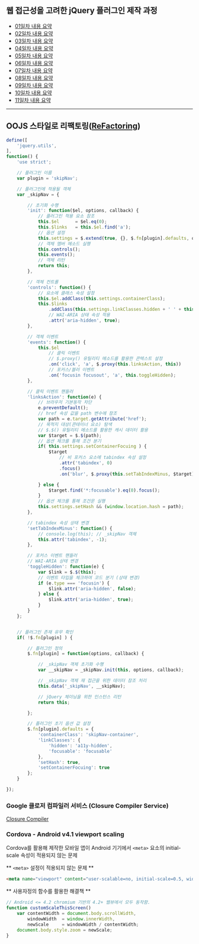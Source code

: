 ## 웹 접근성을 고려한 jQuery 플러그인 제작 과정

- [01일차 내용 요약](DOC/DAY01.md)
- [02일차 내용 요약](DOC/DAY02.md)
- [03일차 내용 요약](DOC/DAY03.md)
- [04일차 내용 요약](DOC/DAY04.md)
- [05일차 내용 요약](DOC/DAY05.md)
- [06일차 내용 요약](DOC/DAY06.md)
- [07일차 내용 요약](DOC/DAY07.md)
- [08일차 내용 요약](DOC/DAY08.md)
- [09일차 내용 요약](DOC/DAY09.md)
- [10일차 내용 요약](DOC/DAY10.md)
- [11일차 내용 요약](DOC/DAY11.md)

---

## OOJS 스타일로 리팩토링([ReFactoring](https://ko.wikipedia.org/wiki/%EB%A6%AC%ED%8C%A9%ED%86%A0%EB%A7%81))

```js
define([
	'jquery.utils',
],
function() {
	'use strict';

	// 플러그인 이름
	var plugin = 'skipNav';

	// 플러그인에 적용될 객체
	var _skipNav = {

		// 초기화 수행
		'init': function($el, options, callback) {
			// 플러그인 적용 요소 참조
			this.$el      = $el.eq(0);
			this.$links   = this.$el.find('a');
			// 옵션 설정
			this.settings = $.extend(true, {}, $.fn[plugin].defaults, options);
			// 객체 멤버 메소드 실행
			this.controls();
			this.events();
			// 객체 리턴
			return this;
		},

		// 객체 컨트롤
		'controls': function() {
			// 요소에 클래스 속성 설정
			this.$el.addClass(this.settings.containerClass);
			this.$links
				.addClass(this.settings.linkClasses.hidden + ' ' + this.settings.linkClasses.focusable)
				// WAI-ARIA 상태 속성 적용
				.attr('aria-hidden', true);
		},

		// 객체 이벤트
		'events': function() {
			this.$el
				// 클릭 이벤트
				// $.proxy() 유틸리티 메소드를 활용한 콘텍스트 설정
				.on('click', 'a', $.proxy(this.linksAction, this))
				// 포커스/블러 이벤트
				.on('focusin focusout', 'a', this.toggleHidden);
		},

		// 클릭 이벤트 핸들러
		'linksAction': function(e) {
			// 브라우저 기본동작 차단
			e.preventDefault();
			// href 속성 값을 path 변수에 참조
			var path = e.target.getAttribute('href');
			// 목적지 대상(콘테이너 요소) 탐색
			// $.$() 유틸리티 메소드를 활용한 캐시 데이터 활용
			var $target = $.$(path);
			// 옵션 체크를 통해 조건 분기
			if( this.settings.setContainerFocuing ) {
				$target
					// 비 포커스 요소에 tabindex 속성 설정
					.attr('tabindex', 0)
					.focus()
					.on('blur', $.proxy(this.setTabIndexMinus, $target));

			} else {
				$target.find('*:focusable').eq(0).focus();
			}
			// 옵션 체크를 통해 조건문 실행
			this.settings.setHash && (window.location.hash = path);
		},

		// tabindex 속성 상태 변경
		'setTabIndexMinus': function() {
			// console.log(this); // _skipNav 객체
			this.attr('tabindex', -1);
		},

		// 포커스 이벤트 핸들러
		// WAI-ARIA 상태 변경
		'toggleHidden': function(e) {
			var $link = $.$(this);
			// 이벤트 타입을 체크하여 코드 분기 (상태 변경)
			if (e.type === 'focusin') {
				$link.attr('aria-hidden', false);
			} else {
				$link.attr('aria-hidden', true);
			}
		}
	};


	// 플러그인 존재 유무 확인
	if( !$.fn[plugin] ) {

		// 플러그인 정의
		$.fn[plugin] = function(options, callback) {

			// _skipNav 객체 초기화 수행
			var __skipNav = _skipNav.init(this, options, callback);

			// _skipNav 객체 재 접근을 위한 데이터 참조 처리
			this.data('_skipNav', __skipNav);

			// jQuery 체이닝을 위한 인스턴스 리턴
			return this;

		};

		// 플러그인 초기 옵션 값 설정
		$.fn[plugin].defaults = {
			'containerClass': 'skipNav-container',
			'linkClasses': {
				'hidden': 'a11y-hidden',
				'focusable': 'focusable'
			},
			'setHash': true,
			'setContainerFocuing': true
		};
	}

});
```

### Google 클로저 컴파일러 서비스 (Closure Compiler Service)
[Closure Compiler](http://closure-compiler.appspot.com/home)

### Cordova - Android v4.1 viewport scaling

<!-- http://stackoverflow.com/questions/24636515/android-4-1-viewport-scaling-setinitialscale-meta-initial-scale-not-working -->

Cordova를 활용해 제작한 모바일 앱이 Android 기기에서 `<meta>` 요소의 initial-scale 속성이 적용되지 않는 문제

** `<meta>` 설정이 적용되지 않는 문제 **
```html
<meta name="viewport" content="user-scalable=no, initial-scale=0.5, width=device-width, height=device-height, target-densitydpi=device-dpi" />
```

** 사용자정의 함수를 활용한 해결책 **
```js
// Android <= 4.2 chromium 기반의 4.2+ 웹뷰에서 모두 동작함.
function customScaleThisScreen()
	var contentWidth = document.body.scrollWidth,
		windowWidth  = window.innerWidth,
		newScale     = windowWidth / contentWidth;
	document.body.style.zoom = newScale;
}
```
